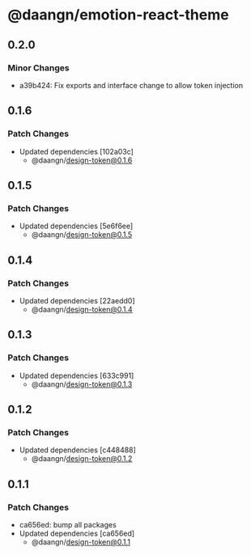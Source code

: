 # @daangn/emotion-react-theme

## 0.2.0

### Minor Changes

- a39b424: Fix exports and interface change to allow token injection

## 0.1.6

### Patch Changes

- Updated dependencies [102a03c]
  - @daangn/design-token@0.1.6

## 0.1.5

### Patch Changes

- Updated dependencies [5e6f6ee]
  - @daangn/design-token@0.1.5

## 0.1.4

### Patch Changes

- Updated dependencies [22aedd0]
  - @daangn/design-token@0.1.4

## 0.1.3

### Patch Changes

- Updated dependencies [633c991]
  - @daangn/design-token@0.1.3

## 0.1.2

### Patch Changes

- Updated dependencies [c448488]
  - @daangn/design-token@0.1.2

## 0.1.1

### Patch Changes

- ca656ed: bump all packages
- Updated dependencies [ca656ed]
  - @daangn/design-token@0.1.1
